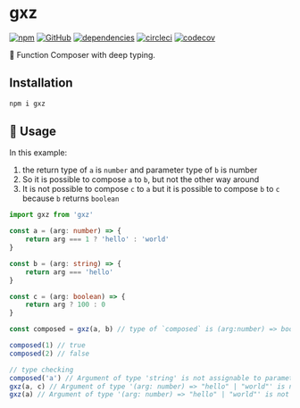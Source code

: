 # gxz

[![npm](https://img.shields.io/npm/v/gxz)](https://www.npmjs.com/package/gxz) [![GitHub](https://img.shields.io/github/license/tylim88/gxz?color=blue)](https://github.com/tylim88/gxz/blob/master/LICENSE) [![dependencies](https://img.shields.io/badge/dynamic/json?color=brightgreen&label=dependencies&query=%24.dependencies.count&url=https%3A%2F%2Fapi.npmutil.com%2Fpackage%2Fgxz)](https://www.npmjs.com/package/gxz?activeTab=dependencies) [![circleci](https://circleci.com/gh/tylim88/gxz.svg?style=shield)](https://app.circleci.com/pipelines/github/tylim88/gxz) [![codecov](https://codecov.io/gh/tylim88/gxz/branch/master/graph/badge.svg?token=IUUC7E1RTW)](https://codecov.io/gh/tylim88/gxz)

🦋 Function Composer with deep typing.

## Installation

```bash
npm i gxz
```

## 🎵 Usage

In this example:

1. the return type of `a` is `number` and parameter type of `b` is number
2. So it is possible to compose `a` to `b`, but not the other way around
3. It is not possible to compose `c` to `a` but it is possible to compose `b` to `c` because `b` returns `boolean`

```ts
import gxz from 'gxz'

const a = (arg: number) => {
	return arg === 1 ? 'hello' : 'world'
}

const b = (arg: string) => {
	return arg === 'hello'
}

const c = (arg: boolean) => {
	return arg ? 100 : 0
}

const composed = gxz(a, b) // type of `composed` is (arg:number) => boolean

composed(1) // true
composed(2) // false

// type checking
composed('a') // Argument of type 'string' is not assignable to parameter of type 'number'.
gxz(a, c) // Argument of type '(arg: number) => "hello" | "world"' is not assignable to parameter of type '"return type does not match the next argument type"'.
gxz(a) // Argument of type '(arg: number) => "hello" | "world"' is not assignable to parameter of type '"need at least 2 functions"'.
```
